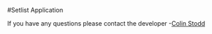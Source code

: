 #Setlist Application

If you have any questions please contact the developer 
-[Colin Stodd](cbstodd@gmail.com)